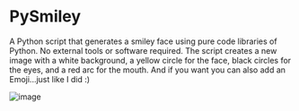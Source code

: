 # PySmiley
A Python script that generates a smiley face using pure code libraries of Python. No external tools or software required. The script creates a new image with a white background, a yellow circle for the face, black circles for the eyes, and a red arc for the mouth.
And if you want you can also add an Emoji...just like I did :)

![image](https://user-images.githubusercontent.com/46816885/233420704-09a30eac-c754-4826-a955-ba427324019f.png)

